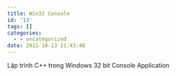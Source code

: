 ```yaml
---
title: Win32 Console
id: '13'
tags: []
categories:
  - - uncategorized
date: 2011-10-13 11:43:48
---
```


Lập trình C++ trong Windows 32 bit Console Application